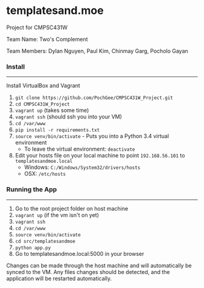 # templatesand.moe
Project for CMPSC431W

Team Name: Two's Complement

Team Members: Dylan Nguyen, Paul Kim, Chinmay Garg, Pocholo Gayan

### Install
---
Install VirtualBox and Vagrant

1. `git clone https://github.com/PochGee/CMPSC431W_Project.git`
2. `cd CMPSC431W_Project`
3. `vagrant up` (takes some time)
4. `vagrant ssh` (should ssh you into your VM)
5. `cd /var/www`
6. `pip install -r requirements.txt`
7. `source venv/bin/activate` - Puts you into a Python 3.4 virtual environment
	- To leave the virtual environment: `deactivate`
8. Edit your hosts file on your local machine to point `192.168.56.101` to `templatesandmoe.local`
	- Windows: `C:/Windows/System32/drivers/hosts`
	- OSX: `/etc/hosts`


### Running the App
---
1. Go to the root project folder on host machine
2. `vagrant up` (if the vm isn't on yet)
3. `vagrant ssh` 
4. `cd /var/www`
5. `source venv/bin/activate`
6. `cd src/templatesandmoe`
7. `python app.py`
8. Go to templatesandmoe.local:5000 in your browser

Changes can be made through the host machine and will automatically be synced to the VM. Any files changes should be detected, and the application will be restarted automatically.


